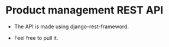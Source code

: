 # Product management REST API

- The API is made using django-rest-frameword.

- Feel free to pull it.
